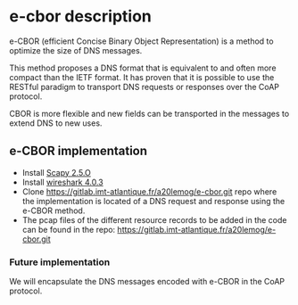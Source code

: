 # e-cbor description

e-CBOR (efficient Concise Binary Object Representation) is a method to optimize the size of DNS messages.

This method proposes a DNS format that is equivalent to and often more compact than the IETF format. It has proven that it is possible to use the RESTful paradigm to transport DNS requests or responses over the CoAP protocol.

CBOR is more flexible and new fields can be transported in the messages to extend DNS to new uses.


## e-CBOR implementation

- Install [Scapy 2.5.O](https://scapy.readthedocs.io/en/latest/installation.html)
- Install [wireshark 4.0.3](https://www.wireshark.org/download.html)
- Clone https://gitlab.imt-atlantique.fr/a20lemog/e-cbor.git repo where the implementation is located
  of a DNS request and response using the e-CBOR method.
- The pcap files of the different resource records to be added in the code can be found in the repo:
  https://gitlab.imt-atlantique.fr/a20lemog/e-cbor.git

### Future implementation
We will encapsulate the DNS messages encoded with e-CBOR in the CoAP protocol. 
